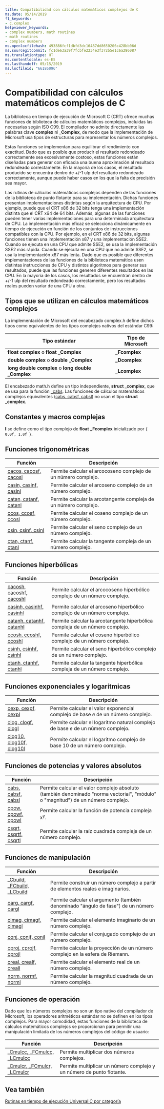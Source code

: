 ```yaml
---
title: Compatibilidad con cálculos matemáticos complejos de C
ms.date: 05/14/2019
f1_keywords:
- c.complex
helpviewer_keywords:
- complex numbers, math routines
- math routines
- complex numbers
ms.openlocfilehash: 493886fcf1dbfd3dc16487dd8650206c428bb06d
ms.sourcegitcommit: fc1de63a39f7fcbfe2234e3f372b5e1c6a286087
ms.translationtype: HT
ms.contentlocale: es-ES
ms.lasthandoff: 05/15/2019
ms.locfileid: "66186096"
---
```

# <a name="c-complex-math-support"></a>Compatibilidad con cálculos matemáticos complejos de C

La biblioteca en tiempo de ejecución de Microsoft C (CRT) ofrece muchas funciones de biblioteca de cálculos matemáticos complejos, incluidas las necesarias según ISO C99. El compilador no admite directamente las palabras clave **complex** ni **_Complex**, de modo que la implementación de Microsoft usa tipos de estructuras para representar los números complejos.

Estas funciones se implementan para equilibrar el rendimiento con exactitud. Dado que es posible que producir el resultado redondeado correctamente sea excesivamente costoso, estas funciones están diseñadas para generar con eficacia una buena aproximación al resultado redondeado correctamente. En la mayoría de los casos, el resultado producido se encuentra dentro de +/-1 ulp del resultado redondeado correctamente, aunque puede haber casos en los que la falta de precisión sea mayor.

Las rutinas de cálculos matemáticos complejos dependen de las funciones de la biblioteca de punto flotante para su implementación. Dichas funciones presentan implementaciones distintas según la arquitectura de CPU. Por ejemplo, puede que el CRT x86 de 32 bits tenga una implementación distinta que el CRT x64 de 64 bits. Además, algunas de las funciones pueden tener varias implementaciones para una determinada arquitectura de CPU. La implementación más eficaz se selecciona dinámicamente en tiempo de ejecución en función de los conjuntos de instrucciones compatibles con la CPU. Por ejemplo, en el CRT x86 de 32 bits, algunas funciones tienen una implementación x87 y una implementación SSE2. Cuando se ejecuta en una CPU que admite SSE2, se usa la implementación SSE2 más rápida. Cuando se ejecuta en una CPU que no admite SSE2, se usa la implementación x87 más lenta. Dado que es posible que diferentes implementaciones de las funciones de la biblioteca matemática usen distintas instrucciones de CPU y distintos algoritmos para generar sus resultados, puede que las funciones generen diferentes resultados en las CPU. En la mayoría de los casos, los resultados se encuentran dentro de +/-1 ulp del resultado redondeado correctamente, pero los resultados reales pueden variar de una CPU a otra.

## <a name="types-used-in-complex-math"></a>Tipos que se utilizan en cálculos matemáticos complejos

La implementación de Microsoft del encabezado complex.h define dichos tipos como equivalentes de los tipos complejos nativos del estándar C99:

|Tipo estándar|Tipo de Microsoft|
|-|-|
|**float complex** o **float _Complex**|**_Fcomplex**|
|**double complex** o **double _Complex**|**_Dcomplex**|
|**long double complex** o **long double _Complex**|**_Lcomplex**|

El encabezado math.h define un tipo independiente, **struct _complex**, que se usa para la función [_cabs](../c-runtime-library/reference/cabs.md). Las funciones de cálculos matemáticos complejos equivalentes ([cabs, cabsf, cabsl](../c-runtime-library/reference/cabs-cabsf-cabsl.md)) no usan el tipo **struct _complex**.

## <a name="complex-constants-and-macros"></a>Constantes y macros complejas

**I** se define como el tipo complejo de **float** **_Fcomplex** inicializado por `{ 0.0f, 1.0f }`.

## <a name="trigonometric-functions"></a>Funciones trigonométricas

|Función|Descripción|
|-|-|
|[cacos, cacosf, cacosl](../c-runtime-library/reference/cacos-cacosf-cacosl.md)|Permite calcular el arcocoseno complejo de un número complejo.|
|[casin, casinf, casinl](../c-runtime-library/reference/casin-casinf-casinl.md)|Permite calcular el arcoseno complejo de un número complejo.|
|[catan, catanf, catanl](../c-runtime-library/reference/catan-catanf-catanl.md)|Permite calcular la arcotangente compleja de un número complejo.|
|[ccos, ccosf, ccosl](../c-runtime-library/reference/ccos-ccosf-ccosl.md)|Permite calcular el coseno complejo de un número complejo.|
|[csin, csinf, csinl](../c-runtime-library/reference/csin-csinf-csinl.md)|Permite calcular el seno complejo de un número complejo.|
|[ctan, ctanf, ctanl](../c-runtime-library/reference/ctan-ctanf-ctanl.md)|Permite calcular la tangente compleja de un número complejo.|

## <a name="hyperbolic-functions"></a>Funciones hiperbólicas

|Función|Descripción|
|-|-|
|[cacosh, cacoshf, cacoshl](../c-runtime-library/reference/cacosh-cacoshf-cacoshl.md)|Permite calcular el arcocoseno hiperbólico complejo de un número complejo.|
|[casinh, casinhf, casinhl](../c-runtime-library/reference/casinh-casinhf-casinhl.md)|Permite calcular el arcoseno hiperbólico complejo de un número complejo.|
|[catanh, catanhf, catanhl](../c-runtime-library/reference/catanh-catanhf-catanhl.md)|Permite calcular la arcotangente hiperbólica compleja de un número complejo.|
|[ccosh, ccoshf, ccoshl](../c-runtime-library/reference/ccosh-ccoshf-ccoshl.md)|Permite calcular el coseno hiperbólico complejo de un número complejo.|
|[csinh, csinhf, csinhl](../c-runtime-library/reference/csinh-csinhf-csinhl.md)|Permite calcular el seno hiperbólico complejo de un número complejo.|
|[ctanh, ctanhf, ctanhl](../c-runtime-library/reference/ctanh-ctanhf-ctanhl.md)|Permite calcular la tangente hiperbólica compleja de un número complejo.|

## <a name="exponential-and-logarithmic-functions"></a>Funciones exponenciales y logarítmicas

|Función|Descripción|
|-|-|
|[cexp, cexpf, cexpl](../c-runtime-library/reference/cexp-cexpf-cexpl.md)|Permite calcular el valor exponencial complejo de base *e* de un número complejo.|
|[clog, clogf, clogl](../c-runtime-library/reference/clog-clogf-clogl.md)|Permite calcular el logaritmo natural complejo de base *e* de un número complejo.|
|[clog10, clog10f, clog10l](../c-runtime-library/reference/clog10-clog10f-clog10l.md)|Permite calcular el logaritmo complejo de base 10 de un número complejo.|

## <a name="power-and-absolute-value-functions"></a>Funciones de potencias y valores absolutos

|Función|Descripción|
|-|-|
|[cabs, cabsf, cabsl](../c-runtime-library/reference/cabs-cabsf-cabsl.md)|Permite calcular el valor complejo absoluto (también denominado "norma vectorial", "módulo" o "magnitud") de un número complejo.|
|[cpow, cpowf, cpowl](../c-runtime-library/reference/cpow-cpowf-cpowl.md)|Permite calcular la función de potencia compleja x<sup>y</sup>.|
|[csqrt, csqrtf, csqrtl](../c-runtime-library/reference/csqrt-csqrtf-csqrtl.md)|Permite calcular la raíz cuadrada compleja de un número complejo.|

## <a name="manipulation-functions"></a>Funciones de manipulación

|Función|Descripción|
|-|-|
|[_Cbuild, _FCbuild, _LCbuild](../c-runtime-library/reference/cbuild-fcbuild-lcbuild.md)|Permite construir un número complejo a partir de elementos reales e imaginarios.|
|[carg, cargf, cargl](../c-runtime-library/reference/carg-cargf-cargl.md)|Permite calcular el argumento (también denominado "ángulo de fase") de un número complejo.|
|[cimag, cimagf, cimagl](../c-runtime-library/reference/cimag-cimagf-cimagl.md)|Permite calcular el elemento imaginario de un número complejo.|
|[conj, conjf, conjl](../c-runtime-library/reference/conj-conjf-conjl.md)|Permite calcular el conjugado complejo de un número complejo.|
|[cproj, cprojf, cprojl](../c-runtime-library/reference/cproj-cprojf-cprojl.md)|Permite calcular la proyección de un número complejo en la esfera de Riemann.|
|[creal, crealf, creall](../c-runtime-library/reference/creal-crealf-creall.md)|Permite calcular el elemento real de un número complejo.|
|[norm, normf, norml](../c-runtime-library/reference/norm-normf-norml1.md)|Permite calcular la magnitud cuadrada de un número complejo.|

## <a name="operation-functions"></a>Funciones de operación

Dado que los números complejos no son un tipo nativo del compilador de Microsoft, los operadores aritméticos estándar no se definen en los tipos complejos. Para mayor comodidad, estas funciones de la biblioteca de cálculos matemáticos complejos se proporcionan para permitir una manipulación limitada de los números complejos del código de usuario:

|Función|Descripción|
|-|-|
|[_Cmulcc, _FCmulcc, _LCmulcc](../c-runtime-library/reference/cmulcc-fcmulcc-lcmulcc.md)|Permite multiplicar dos números complejos.|
|[_Cmulcr, _FCmulcr, _LCmulcr](../c-runtime-library/reference/cmulcr-fcmulcr-lcmulcr.md)|Permite multiplicar un número complejo y un número de punto flotante.|

## <a name="see-also"></a>Vea también

[Rutinas en tiempo de ejecución Universal C por categoría](../c-runtime-library/run-time-routines-by-category.md)<br/>
